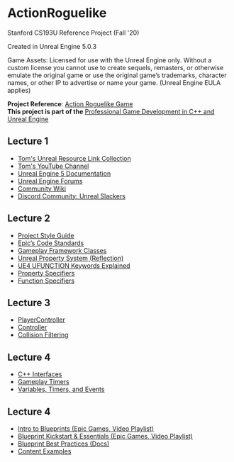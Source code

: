 # ActionRoguelike
Stanford CS193U Reference Project (Fall '20)

Created in Unreal Engine 5.0.3

Game Assets: Licensed for use with the Unreal Engine only. Without a custom license you cannot use to create sequels, remasters, or otherwise emulate the original game or use the original game’s trademarks, character names, or other IP to advertise or name your game. (Unreal Engine EULA applies)

**Project Reference**:  [Action Roguelike Game](https://github.com/tomlooman/ActionRoguelike)  
**This project is part of the** [Professional Game Development in C++ and Unreal Engine](https://courses.tomlooman.com/p/unrealengine-cpp?coupon_code=COMMUNITY15&src=github)

## Lecture 1
- [Tom's Unreal Resource Link Collection](https://www.tomlooman.com/unreal-engine-resources/)
- [Tom's YouTube Channel](https://www.youtube.com/c/TomLooman1)
- [Unreal Engine 5 Documentation](https://docs.unrealengine.com/5.0/en-US/)
- [Unreal Engine Forums](https://forums.unrealengine.com/)
- [Community Wiki](https://unrealcommunity.wiki/)
- [Discord Community: Unreal Slackers](https://unrealslackers.org/)

## Lecture 2
- [Project Style Guide](https://github.com/Allar/ue5-style-guide)
- [Epic’s Code Standards](https://docs.unrealengine.com/5.0/en-US/epic-cplusplus-coding-standard-for-unreal-engine/)
- [Gameplay Framework Classes](https://www.tomlooman.com/unreal-engine-gameplay-framework/)
- [Unreal Property System (Reflection)](https://www.unrealengine.com/en-US/blog/unreal-property-system-reflection)
- [UE4 UFUNCTION Keywords Explained](https://www.tomlooman.com/unreal-engine-ufunction-specifiers/)
- [Property Specifiers](https://docs.unrealengine.com/5.0/en-US/unreal-engine-uproperty-specifiers/)
- [Function Specifiers](https://docs.unrealengine.com/5.0/en-US/function-specifiers/)

## Lecture 3
- [PlayerController](https://docs.unrealengine.com/4.27/en-US/InteractiveExperiences/Framework/Controller/PlayerController/)
- [Controller](https://docs.unrealengine.com/4.27/en-US/InteractiveExperiences/Framework/Controller/)
- [Collision Filtering](https://www.unrealengine.com/en-US/blog/collision-filtering)

## Lecture 4
- [C++ Interfaces](https://docs.unrealengine.com/5.0/en-US/interfaces-in-unreal-engine/)
- [Gameplay Timers](https://docs.unrealengine.com/4.27/en-US/ProgrammingAndScripting/ProgrammingWithCPP/UnrealArchitecture/Timers/)
- [Variables, Timers, and Events](https://docs.unrealengine.com/4.27/en-US/ProgrammingAndScripting/ProgrammingWithCPP/CPPTutorials/VariablesTimersEvents/)

## Lecture 4
- [Intro to Blueprints (Epic Games, Video Playlist)](https://www.youtube.com/watch?v=EFXMW_UEDco)
- [Blueprint Kickstart & Essentials (Epic Games, Video Playlist)](https://dev.epicgames.com/community/learning/courses/vW/unreal-engine-blueprint-kickstart/qjK/blueprint-intro-and-philosophy)
- [Blueprint Best Practices (Docs)](https://docs.unrealengine.com/4.27/en-US/ProgrammingAndScripting/Blueprints/BestPractices/)
- [Content Examples](https://docs.unrealengine.com/5.0/en-US/content-examples-sample-project-for-unreal-engine/)
